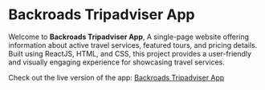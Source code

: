 # Backroads Tripadviser App

Welcome to **Backroads Tripadviser App**, A single-page website offering information about active travel services, featured tours, and pricing details.
Built using ReactJS, HTML, and CSS, this project provides a user-friendly and visually engaging experience for showcasing travel services.

Check out the live version of the app: [Backroads Tripadviser App]()
